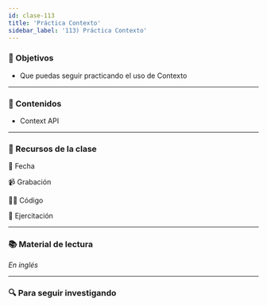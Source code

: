 ```yaml
---
id: clase-113
title: 'Práctica Contexto'
sidebar_label: '113) Práctica Contexto'
---
```


### 🏁 Objetivos

- Que puedas seguir practicando el uso de Contexto

---

### 📝 Contenidos

- Context API

---

### 🚀 Recursos de la clase

📆 Fecha

📹 Grabación

👩‍💻 Código

💪 Ejercitación

---

### 📚 Material de lectura

_En inglés_

---

### 🔍 Para seguir investigando
